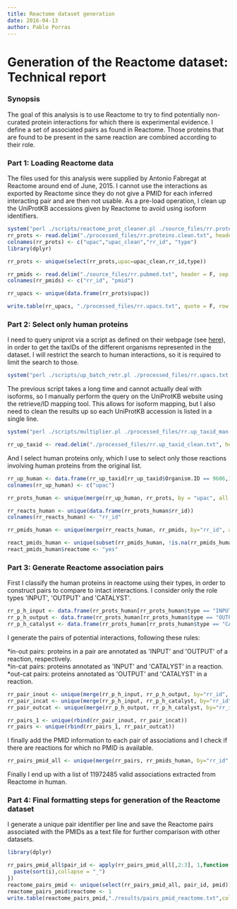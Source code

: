```yaml
---
title: Reactome dataset generation
date: 2016-04-13
author: Pablo Porras
---
```


Generation of the Reactome dataset: Technical report
========================================================

### Synopsis

The goal of this analysis is to use Reactome to try to find potentially non-curated protein interactions for which there is experimental evidence. I define a set of associated pairs as found in Reactome. Those proteins that are found to be present in the same reaction are combined according to their role.  

### Part 1: Loading Reactome data

The files used for this analysis were supplied by Antonio Fabregat at Reactome around end of June, 2015. I cannot use the interactions as exported by Reactome since they do not give a PMID for each inferred interacting pair and are then not usable. As a pre-load operation, I clean up the UniProtKB accessions given by Reactome to avoid using isoform identifiers. 


```r
system("perl ./scripts/reactome_prot_cleaner.pl ./source_files/rr.proteins.txt ./processed_files/rr.proteins.clean.txt")
rr_prots <- read.delim("./processed_files/rr.proteins.clean.txt", header = F, sep = "\t", colClasses = "character")
colnames(rr_prots) <- c("upac","upac_clean","rr_id", "type")
library(dplyr)

rr_prots <- unique(select(rr_prots,upac=upac_clean,rr_id,type))

rr_pmids <- read.delim("./source_files/rr.pubmed.txt", header = F, sep = "\t", colClasses = "character")
colnames(rr_pmids) <- c("rr_id", "pmid")

rr_upacs <- unique(data.frame(rr_prots$upac))
```

```r
write.table(rr_upacs, "./processed_files/rr.upacs.txt", quote = F, row.names = F, col.names = F)
```

### Part 2: Select only human proteins

I need to query uniprot via a script as defined on their webpage (see [here](http://www.uniprot.org/help/programmatic_access#batch_retrieval_of_entries)), in order to get the taxIDs of the different organisms represented in the dataset. I will restrict the search to human interactions, so it is required to limit the search to those. 


```r
system("perl ./scripts/up_batch_retr.pl ./processed_files/rr.upacs.txt > ./processed_files/rr.up_taxid.txt")     # This takes a LONG time, do not run unless 100% needed. 
```

The previous script takes a long time and cannot actually deal with isoforms, so I manually perform the query on the UniProtKB website using the retrieve/ID mapping tool. This allows for isoform mapping, but I also need to clean the results up so each UniProtKB accession is listed in a single line. 


```r
system("perl ./scripts/multiplier.pl ./processed_files/rr.up_taxid_man.txt ./processed_files/rr.up_taxid_clean.txt")
```

```r
rr_up_taxid <- read.delim("./processed_files/rr.up_taxid_clean.txt", header = T, sep = "\t", colClasses = "character")
```

And I select human proteins only, which I use to select only those reactions involving human proteins from the original list. 


```r
rr_up_human <- data.frame(rr_up_taxid[rr_up_taxid$Organism.ID == 9606,1])
colnames(rr_up_human) <- c("upac")

rr_prots_human <- unique(merge(rr_up_human, rr_prots, by = "upac", all.x=T, all.y=F))

rr_reacts_human <- unique(data.frame(rr_prots_human$rr_id))
colnames(rr_reacts_human) <- "rr_id"

rr_pmids_human <- unique(merge(rr_reacts_human, rr_pmids, by="rr_id", all=F))

react_pmids_human <- unique(subset(rr_pmids_human, !is.na(rr_pmids_human$pmid), select = "pmid"))
react_pmids_human$reactome <- "yes"
```

### Part 3: Generate Reactome association pairs

First I classify the human proteins in reactome using their types, in order to construct pairs to compare to intact interactions. I consider only the role types 'INPUT', 'OUTPUT' and 'CATALYST'. 



```r
rr_p_h_input <- data.frame(rr_prots_human[rr_prots_human$type == "INPUT",1:2])
rr_p_h_output <- data.frame(rr_prots_human[rr_prots_human$type == "OUTPUT",1:2])
rr_p_h_catalyst <- data.frame(rr_prots_human[rr_prots_human$type == "CATALYST",1:2])
```

I generate the pairs of potential interactions, following these rules:

  *in-out pairs: proteins in a pair are annotated as 'INPUT' and 'OUTPUT' of a reaction, respectively.   
  *in-cat pairs: proteins annotated as 'INPUT' and 'CATALYST' in a reaction.  
  *out-cat pairs: proteins annotated as 'OUTPUT' and 'CATALYST' in a reaction.  


```r
rr_pair_inout <- unique(merge(rr_p_h_input, rr_p_h_output, by="rr_id", all=F))
rr_pair_incat <- unique(merge(rr_p_h_input, rr_p_h_catalyst, by="rr_id", all=F))
rr_pair_outcat <- unique(merge(rr_p_h_output, rr_p_h_catalyst, by="rr_id", all=F))

rr_pairs_1 <- unique(rbind(rr_pair_inout, rr_pair_incat))
rr_pairs <- unique(rbind(rr_pairs_1, rr_pair_outcat))
```

I finally add the PMID information to each pair of associations and I check if there are reactions for which no PMID is available. 


```r
rr_pairs_pmid_all <- unique(merge(rr_pairs, rr_pmids_human, by="rr_id",all=F))
```

Finally I end up with a list of 11972485 valid associations extracted from Reactome in human. 

### Part 4: Final formatting steps for generation of the Reactome dataset

I generate a unique pair identifier per line and save the Reactome pairs associated with the PMIDs as a text file for further comparison with other datasets.


```r
library(dplyr)

rr_pairs_pmid_all$pair_id <- apply(rr_pairs_pmid_all[,2:3], 1,function(i){
  paste(sort(i),collapse = "_")
})
reactome_pairs_pmid <- unique(select(rr_pairs_pmid_all, pair_id, pmid))
reactome_pairs_pmid$reactome <- 1
write.table(reactome_pairs_pmid,"./results/pairs_pmid_reactome.txt",col.names=T,row.names=F,quote=F,sep="\t")
```

